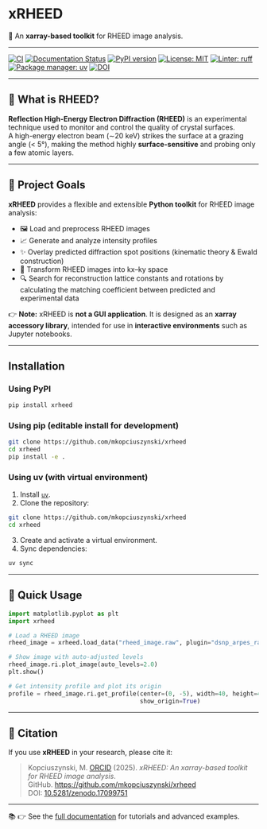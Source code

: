 # xRHEED

📡 An **xarray-based toolkit** for RHEED image analysis.

---

[![CI](https://github.com/mkopciuszynski/xrheed/actions/workflows/ci.yml/badge.svg?branch=main)](https://github.com/mkopciuszynski/xrheed/actions/workflows/ci.yml)
[![Documentation Status](https://readthedocs.org/projects/xrheed/badge/)](https://xrheed.readthedocs.io/)
[![PyPI version](https://img.shields.io/pypi/v/xrheed.svg)](https://pypi.org/project/xrheed/)
[![License: MIT](https://img.shields.io/badge/License-MIT-yellow.svg)](https://opensource.org/licenses/MIT)
[![Linter: ruff](https://img.shields.io/badge/linter-ruff-46a2f1.svg?logo=ruff)](https://github.com/astral-sh/ruff)
[![Package manager: uv](https://img.shields.io/badge/packaging-uv-blue)](https://github.com/astral-sh/uv)
[![DOI](https://zenodo.org/badge/963155496.svg)](https://doi.org/10.5281/zenodo.17099751)

---

## 🔬 What is RHEED?

**Reflection High-Energy Electron Diffraction (RHEED)** is an experimental technique used to monitor and control the quality of crystal surfaces.  
A high-energy electron beam (∼20 keV) strikes the surface at a grazing angle (< 5°), making the method highly **surface-sensitive** and probing only a few atomic layers.

---

## 🎯 Project Goals

**xRHEED** provides a flexible and extensible **Python toolkit** for RHEED image analysis:

- 🖼️ Load and preprocess RHEED images  
- 📈 Generate and analyze intensity profiles  
- ✨ Overlay predicted diffraction spot positions (kinematic theory & Ewald construction)  
- 🔄 Transform RHEED images into kx–ky space  
- 🔍 Search for reconstruction lattice constants and rotations by calculating the matching coefficient between predicted and experimental data  

👉 **Note:** xRHEED is **not a GUI application**. It is designed as an **xarray accessory library**, intended for use in **interactive environments** such as Jupyter notebooks.

---

## Installation

### Using PyPI

```bash
pip install xrheed
```

### Using pip (editable install for development)

```bash
git clone https://github.com/mkopciuszynski/xrheed
cd xrheed
pip install -e .
```

### Using uv (with virtual environment)

1. Install [`uv`](https://docs.astral.sh/uv/guides/projects/).
2. Clone the repository:
```bash
git clone https://github.com/mkopciuszynski/xrheed
cd xrheed
```
3. Create and activate a virtual environment.
4. Sync dependencies:
```bash
uv sync
```
---

## 🚀 Quick Usage

```python
import matplotlib.pyplot as plt
import xrheed

# Load a RHEED image
rheed_image = xrheed.load_data("rheed_image.raw", plugin="dsnp_arpes_raw")

# Show image with auto-adjusted levels
rheed_image.ri.plot_image(auto_levels=2.0)
plt.show()

# Get intensity profile and plot its origin
profile = rheed_image.ri.get_profile(center=(0, -5), width=40, height=4,
                                     show_origin=True)
```

---

## 📖 Citation

If you use **xRHEED** in your research, please cite it:

> Kopciuszynski, M. [ORCID](https://orcid.org/0000-0001-7360-6829) (2025). *xRHEED: An xarray-based toolkit for RHEED image analysis*.  
> GitHub. https://github.com/mkopciuszynski/xrheed  
> DOI: [10.5281/zenodo.17099751](https://doi.org/10.5281/zenodo.17099751)

---

📚 👉 See the [full documentation](https://xrheed.readthedocs.io/en/latest/) for tutorials and advanced examples.
